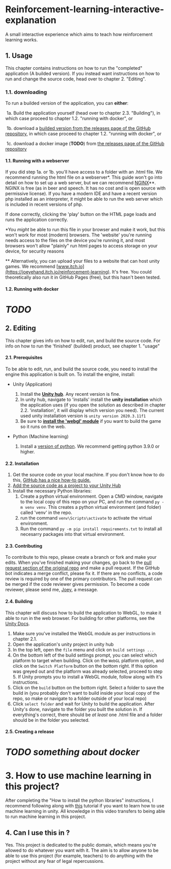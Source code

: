 # Reinforcement-learning-interactive-explanation
A small interactive experience which aims to teach how reinforcement learning works.

## 1. Usage

This chapter contains instructions on how to run the "completed" application (A builded version). If you instead want instructions on how to run and change the source code, head over to chapter 2. "Editing".

### 1.1. downloading

To run a builded version of the application, you can **either**: 

​	1a. Build the application yourself (head over to chapter 2.3. "Building"), in which case proceed to chapter 1.2. "running with docker", or 

​	1b. download a [builded version from the releases page of the GitHub repository](https://github.com/Joey-Einerhand/Reinforcement-learning-interactive-explanation/releases), in which case proceed to chapter 1.2. "running with docker", or

​	1c. download a docker image (**TODO**) from [the releases page of the GitHub repository](https://github.com/Joey-Einerhand/Reinforcement-learning-interactive-explanation/releases) 

#### 1.1. Running with a webserver

If you did step 1a. or 1b. you'll have access to a folder with an .html file. We recommend running the html file on a webserver*. This guide won't go into detail on how to set up a web server, but we can recommend [NGINX](https://nginx.org/en/)**. NGINX is free (as in beer and speech. It has no cost and is open source with permissive license).
If you have a modern IDE and have a recent version php installed as an interpreter, it might be able to run the web server which is included in recent versions of php. 

If done correctly, clicking the 'play' button on the HTML page loads and runs the application correctly.

*You _might_ be able to run this file in your browser and make it work, but this won't work for most (modern) browsers. The 'website' you're running needs access to the files on the device you're running it, and most browsers won't allow "plainly" run html pages to access storage on your device, for security reasons

** Alternatively, you can upload your files to a website that can host unity games. We recommend [www.itch.io](https://joeyehand.itch.io/reinforcement-learning). It's free. You could theoretically also run it in GitHub Pages (free), but this hasn't been tested.

#### 1.2. Running with docker

# **_TODO_**



## 2. Editing

This chapter gives info on how to edit, run, and build the source code. For info on how to run the 'finished' (builded) product, see chapter 1. "usage"

#### 2.1. Prerequisites

To be able to edit, run, and build the source code, you need to install the engine this application is built on. To install the engine, install:

* Unity (Application)
  1. Install the [**Unity hub**](https://docs.unity3d.com/Manual/GettingStartedInstallingHub.html). Any recent version is fine.
  2. In unity hub, navigate to 'installs' install the **unity installation** which the application uses (if you open the solution as described in chapter 2.2. 'installation', it will display which version you need). The current used unity installation version is `unity version 2020.3.11f1  `
  3. Be sure to [**install the 'webgl' module**](https://docs.unity3d.com/Manual/GettingStartedAddingEditorComponents.html) if you want to build the game so it runs on the web.

* Python (Machine learning) 
  1. Install a [version of python](https://www.python.org/downloads/). We recommend getting python 3.9.0 or higher. 



#### 2.2. Installation

1. Get the source code on your local machine. If you don't know how to do this, [GitHub has a nice how-to guide.](https://docs.github.com/en/desktop/contributing-and-collaborating-using-github-desktop/adding-and-cloning-repositories/cloning-a-repository-from-github-to-github-desktop)
2. [Add the source code as a project to your Unity Hub](https://docs.unity3d.com/2019.1/Documentation/Manual/GettingStartedOpeningProjects.html)
3. Install the necessary Python libraries:
   1. Create a python virtual environment. Open a CMD window, navigate to the local copy of this repo on your PC, and run the command `py -m venv venv`. This creates a python virtual environment (and folder) called 'venv' in the repo.
   2. run the command `venv\Scripts\activate` to activate the virtual environment.
   3. Run the command `py -m pip install requirements.txt` to install  all necesarry packages into that virtual environment. 

#### 2.3. Contributing

To contribute to this repo, please create a branch or fork and make your edits. When you've finished making your changes, go back to the [pull request section of the original repo](https://github.com/Joey-Einerhand/Reinforcement-learning-interactive-explanation/pulls) and make a pull request. If the GitHub bot indicates a merge conflict, please fix it. If there are no conflicts, a code review is required by one of the primary contributors. The pull request can be merged if the code reviewer gives permission.
To become a code reviewer, please send me, [Joey](https://github.com/Joey-Einerhand), a message. 

#### 2.4. Building

This chapter will discuss how to build the application to WebGL, to make it able to run in the web browser. For building for other platforms, see the [Unity Docs](https://docs.unity3d.com/Manual/BuildSettings.html).

1. Make sure you've installed the WebGL module as per instructions in chapter 2.1.
2. Open the application's unity project in unity hub
3. In the top left, open the `file` menu and click on `build settings ...`
4. On the bottom left of the build settings prompt, you can select which platform to target when building. Click on the `WebGL` platform option, and click on the `Switch Platform` button on the bottom right. If this option was greyed out and the platform was already selected, proceed to step 5. If Unity prompts you to install a WebGL module, follow along with it's instructions.
5. Click on the `build` button on the bottom right. Select a folder to save the build in (you probably don't want to build inside your local copy of the repo, so make or navigate to a folder outside of your local repo)
6. Click `select folder` and wait for Unity to build the application. After Unity's done, navigate to the folder you built the solution in. If everything's correct, there should be _at least_ one .html file and a folder should be in the folder you selected.



#### 2.5. Creating a release

# _TODO **something about docker**_

# 3. How to use machine learning in this project?

After completing the "How to install the python libraries" instructions, I recommend following along with [this](https://www.youtube.com/watch?v=zPFU30tbyKs) tutorial if you want to learn how to use machine learning in unity. All knowledge in this video transfers to being able to run machine learning in this project.



## 4. Can I use this in <x>?
Yes. This project is dedicated to the public domain, which means you're allowed to do whatever you want with it. The aim is to allow anyone to be able to use this project (for example, teachers) to do anything with the project without any fear of legal repercussions.

